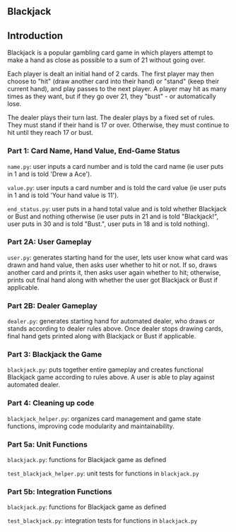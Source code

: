## Blackjack

## Introduction

Blackjack is a popular gambling card game in which players attempt to make a hand as close as possible to a sum of 21 without going over.

Each player is dealt an initial hand of 2 cards. The first player may then choose to "hit" (draw another card into their hand) or "stand" (keep their current hand), and play passes to the next player. A player may hit as many times as they want, but if they go over 21, they "bust" - or automatically lose.

The dealer plays their turn last. The dealer plays by a fixed set of rules. They must stand if their hand is 17 or over. Otherwise, they must continue to hit until they reach 17 or bust.

### Part 1: Card Name, Hand Value, End-Game Status

`name.py`: user inputs a card number and is told the card name (ie user puts in 1 and is told 'Drew a Ace').

`value.py`: user inputs a card number and is told the card value (ie user puts in 1 and is told 'Your hand value is 11').

`end_status.py`: user puts in a hand total value and is told whether Blackjack or Bust and nothing otherwise (ie user puts in 21 and is told "Blackjack!", user puts in 30 and is told "Bust.", user puts in 18 and is told nothing).

### Part 2A: User Gameplay

`user.py`: generates starting hand for the user, lets user know what card was drawn and hand value, then asks user whether to hit or not. If so, draws another card and prints it, then asks user again whether to hit; otherwise, prints out final hand along with whether the user got Blackjack or Bust if applicable.

### Part 2B: Dealer Gameplay

`dealer.py`: generates starting hand for automated dealer, who draws or stands according to dealer rules above. Once dealer stops drawing cards, final hand gets printed along with Blackjack or Bust if applicable.

### Part 3: Blackjack the Game

`blackjack.py`: puts together entire gameplay and creates functional Blackjack game according to rules above. A user is able to play against automated dealer.

### Part 4: Cleaning up code

`blackjack_helper.py`: organizes card management and game state functions, improving code modularity and maintainability.

### Part 5a: Unit Functions

`blackjack.py`: functions for Blackjack game as defined

`test_blackjack_helper.py`: unit tests for functions in `blackjack.py`

### Part 5b: Integration Functions

`blackjack.py`: functions for Blackjack game as defined

`test_blackjack.py`: integration tests for functions in `blackjack.py`
